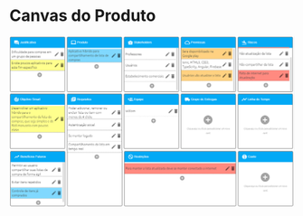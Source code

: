 # Canvas do Produto

![image](https://raw.githubusercontent.com/willmachado87/NossaLista/master/imagens/canvas.jpg)
